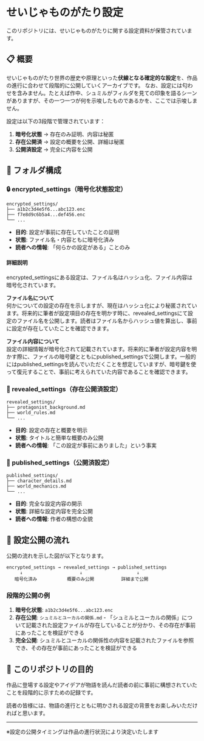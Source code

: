 # せいじゃものがたり設定
このリポジトリには、せいじゃものがたりに関する設定資料が保管されています。
## 📋 概要

せいじゃものがたり世界の歴史や原理といった**伏線となる確定的な設定**を、作品の進行に合わせて段階的に公開していくアーカイブです。
なお、設定には匂わせを含みません。たとえば作中、シュミルがフィルダを見ての印象を語るシーンがありますが、その一つ一つが何を示唆したものであるかを、ここでは示唆しません。

設定は以下の3段階で管理されています：

1. **暗号化状態** → 存在のみ証明、内容は秘匿
2. **存在公開済** → 設定の概要を公開、詳細は秘匿  
3. **公開済設定** → 完全に内容を公開

## 📁 フォルダ構成

### 🔒 encrypted_settings（暗号化状態設定）
```
encrypted_settings/
├── a1b2c3d4e5f6...abc123.enc
├── f7e8d9c6b5a4...def456.enc
└── ...
```

- **目的**: 設定が事前に存在していたことの証明
- **状態**: ファイル名・内容ともに暗号化済み
- **読者への情報**: 「何らかの設定がある」ことのみ

#### 詳細説明
encrypted_settingsにある設定は、ファイル名はハッシュ化、ファイル内容は暗号化されています。

**ファイル名について**  
何かについての設定の存在を示しますが、現在はハッシュ化により秘匿されています。将来的に筆者が設定項目の存在を明かす時に、revealed_settingsにて設定のファイル名を公開します。読者はファイル名からハッシュ値を算出し、事前に設定が存在していたことを確認できます。

**ファイル内容について**  
設定の詳細情報が暗号化されて記載されています。将来的に筆者が設定内容を明かす際に、ファイルの暗号鍵とともにpublished_settingsで公開します。一般的にはpublished_settingsを読んでいただくことを想定していますが、暗号鍵を使って復元することで、事前に考えられていた内容であることを確認できます。

### 📝 revealed_settings（存在公開済設定）
```
revealed_settings/
├── protagonist_background.md
├── world_rules.md
└── ...
```

- **目的**: 設定の存在と概要を明示
- **状態**: タイトルと簡単な概要のみ公開
- **読者への情報**: 「この設定が事前にありました」という事実

### 📖 published_settings（公開済設定）
```
published_settings/
├── character_details.md
├── world_mechanics.md
└── ...
```

- **目的**: 完全な設定内容の開示
- **状態**: 詳細な設定内容を完全公開
- **読者への情報**: 作者の構想の全貌

## 🔄 設定公開の流れ

公開の流れを示した図が以下となります。

```
encrypted_settings → revealed_settings → published_settings
     ↓                     ↓                    ↓
   暗号化済み           概要のみ公開          詳細まで公開
```

### 段階的公開の例

1. **暗号化状態**: `a1b2c3d4e5f6...abc123.enc`
2. **存在公開**: `シュミルとユーカルの関係.md` - 「シュミルとユーカルの関係」について記載された設定ファイルが存在していることが分かり、その存在が事前にあったことを検証ができる
3. **完全公開**: シュミルとユーカルの関係性の内容を記載されたファイルを参照でき、その存在が事前にあったことを検証ができる


## 💭 このリポジトリの目的

作品に登場する設定やアイデアが物語を読んだ読者の前に事前に構想されていたことを段階的に示すための記録です。

読者の皆様には、物語の進行とともに明かされる設定の背景をお楽しみいただければと思います。

---

※設定の公開タイミングは作品の進行状況により決定いたします
